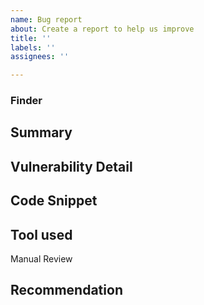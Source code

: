 ```yaml
---
name: Bug report
about: Create a report to help us improve
title: ''
labels: ''
assignees: ''

---
```


### Finder 

## Summary

## Vulnerability Detail

## Code Snippet

## Tool used

Manual Review

## Recommendation
